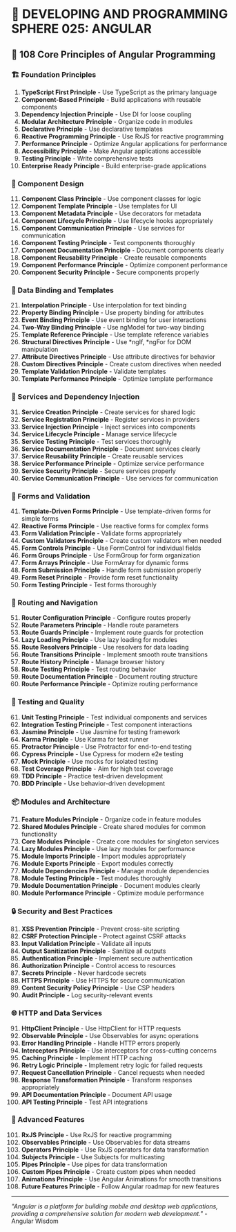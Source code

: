 # 🌟 DEVELOPING AND PROGRAMMING SPHERE 025: ANGULAR

## 🔴 108 Core Principles of Angular Programming

### 🏗️ Foundation Principles

1. **TypeScript First Principle** - Use TypeScript as the primary language
2. **Component-Based Principle** - Build applications with reusable components
3. **Dependency Injection Principle** - Use DI for loose coupling
4. **Modular Architecture Principle** - Organize code in modules
5. **Declarative Principle** - Use declarative templates
6. **Reactive Programming Principle** - Use RxJS for reactive programming
7. **Performance Principle** - Optimize Angular applications for performance
8. **Accessibility Principle** - Make Angular applications accessible
9. **Testing Principle** - Write comprehensive tests
10. **Enterprise Ready Principle** - Build enterprise-grade applications

### 🎯 Component Design

11. **Component Class Principle** - Use component classes for logic
12. **Component Template Principle** - Use templates for UI
13. **Component Metadata Principle** - Use decorators for metadata
14. **Component Lifecycle Principle** - Use lifecycle hooks appropriately
15. **Component Communication Principle** - Use services for communication
16. **Component Testing Principle** - Test components thoroughly
17. **Component Documentation Principle** - Document components clearly
18. **Component Reusability Principle** - Create reusable components
19. **Component Performance Principle** - Optimize component performance
20. **Component Security Principle** - Secure components properly

### 🧮 Data Binding and Templates

21. **Interpolation Principle** - Use interpolation for text binding
22. **Property Binding Principle** - Use property binding for attributes
23. **Event Binding Principle** - Use event binding for user interactions
24. **Two-Way Binding Principle** - Use ngModel for two-way binding
25. **Template Reference Principle** - Use template reference variables
26. **Structural Directives Principle** - Use *ngIf, *ngFor for DOM manipulation
27. **Attribute Directives Principle** - Use attribute directives for behavior
28. **Custom Directives Principle** - Create custom directives when needed
29. **Template Validation Principle** - Validate templates
30. **Template Performance Principle** - Optimize template performance

### 🎨 Services and Dependency Injection

31. **Service Creation Principle** - Create services for shared logic
32. **Service Registration Principle** - Register services in providers
33. **Service Injection Principle** - Inject services into components
34. **Service Lifecycle Principle** - Manage service lifecycle
35. **Service Testing Principle** - Test services thoroughly
36. **Service Documentation Principle** - Document services clearly
37. **Service Reusability Principle** - Create reusable services
38. **Service Performance Principle** - Optimize service performance
39. **Service Security Principle** - Secure services properly
40. **Service Communication Principle** - Use services for communication

### 🔧 Forms and Validation

41. **Template-Driven Forms Principle** - Use template-driven forms for simple forms
42. **Reactive Forms Principle** - Use reactive forms for complex forms
43. **Form Validation Principle** - Validate forms appropriately
44. **Custom Validators Principle** - Create custom validators when needed
45. **Form Controls Principle** - Use FormControl for individual fields
46. **Form Groups Principle** - Use FormGroup for form organization
47. **Form Arrays Principle** - Use FormArray for dynamic forms
48. **Form Submission Principle** - Handle form submission properly
49. **Form Reset Principle** - Provide form reset functionality
50. **Form Testing Principle** - Test forms thoroughly

### 🚀 Routing and Navigation

51. **Router Configuration Principle** - Configure routes properly
52. **Route Parameters Principle** - Handle route parameters
53. **Route Guards Principle** - Implement route guards for protection
54. **Lazy Loading Principle** - Use lazy loading for modules
55. **Route Resolvers Principle** - Use resolvers for data loading
56. **Route Transitions Principle** - Implement smooth route transitions
57. **Route History Principle** - Manage browser history
58. **Route Testing Principle** - Test routing behavior
59. **Route Documentation Principle** - Document routing structure
60. **Route Performance Principle** - Optimize routing performance

### 🧪 Testing and Quality

61. **Unit Testing Principle** - Test individual components and services
62. **Integration Testing Principle** - Test component interactions
63. **Jasmine Principle** - Use Jasmine for testing framework
64. **Karma Principle** - Use Karma for test runner
65. **Protractor Principle** - Use Protractor for end-to-end testing
66. **Cypress Principle** - Use Cypress for modern e2e testing
67. **Mock Principle** - Use mocks for isolated testing
68. **Test Coverage Principle** - Aim for high test coverage
69. **TDD Principle** - Practice test-driven development
70. **BDD Principle** - Use behavior-driven development

### 📦 Modules and Architecture

71. **Feature Modules Principle** - Organize code in feature modules
72. **Shared Modules Principle** - Create shared modules for common functionality
73. **Core Modules Principle** - Create core modules for singleton services
74. **Lazy Modules Principle** - Use lazy modules for performance
75. **Module Imports Principle** - Import modules appropriately
76. **Module Exports Principle** - Export modules correctly
77. **Module Dependencies Principle** - Manage module dependencies
78. **Module Testing Principle** - Test modules thoroughly
79. **Module Documentation Principle** - Document modules clearly
80. **Module Performance Principle** - Optimize module performance

### 🔒 Security and Best Practices

81. **XSS Prevention Principle** - Prevent cross-site scripting
82. **CSRF Protection Principle** - Protect against CSRF attacks
83. **Input Validation Principle** - Validate all inputs
84. **Output Sanitization Principle** - Sanitize all outputs
85. **Authentication Principle** - Implement secure authentication
86. **Authorization Principle** - Control access to resources
87. **Secrets Principle** - Never hardcode secrets
88. **HTTPS Principle** - Use HTTPS for secure communication
89. **Content Security Policy Principle** - Use CSP headers
90. **Audit Principle** - Log security-relevant events

### 🌐 HTTP and Data Services

91. **HttpClient Principle** - Use HttpClient for HTTP requests
92. **Observable Principle** - Use Observables for async operations
93. **Error Handling Principle** - Handle HTTP errors properly
94. **Interceptors Principle** - Use interceptors for cross-cutting concerns
95. **Caching Principle** - Implement HTTP caching
96. **Retry Logic Principle** - Implement retry logic for failed requests
97. **Request Cancellation Principle** - Cancel requests when needed
98. **Response Transformation Principle** - Transform responses appropriately
99. **API Documentation Principle** - Document API usage
100. **API Testing Principle** - Test API integrations

### 🚀 Advanced Features

101. **RxJS Principle** - Use RxJS for reactive programming
102. **Observables Principle** - Use Observables for data streams
103. **Operators Principle** - Use RxJS operators for data transformation
104. **Subjects Principle** - Use Subjects for multicasting
105. **Pipes Principle** - Use pipes for data transformation
106. **Custom Pipes Principle** - Create custom pipes when needed
107. **Animations Principle** - Use Angular Animations for smooth transitions
108. **Future Features Principle** - Follow Angular roadmap for new features

---

*"Angular is a platform for building mobile and desktop web applications, providing a comprehensive solution for modern web development."* - Angular Wisdom


